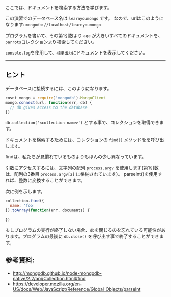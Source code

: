 ここでは、ドキュメントを検索する方法を学びます。

この演習でのデータベース名は `learnyoumongo` です。
なので、urlはこのようになります: `mongodb://localhost/learnyoumongo`

プログラムを書いて、その第1引数より `age` が大きいすべてのドキュメントを、`parrots`コレクションより検索してください。

`console.log`を使用して、`標準出力`にドキュメントを表示してください。

-----------------------------------------------------------
## ヒント

データベースに接続するには、このようになります。

```js
cosnt mongo = require('mongodb').MongoClient
mongo.connect(url, function(err, db) {
  // db gives access to the database
})
```

`db.collection('<collection name>')` とする事で、コレクションを取得できます。

ドキュメントを検索するためには、コレクションの `find()` メソッドをを呼び出します。

findは、私たちが見慣れているものよりもほんの少し異なっています。

引数にアクセスするには、文字列の配列 `process.argv` を使用します(第1引数は、配列の3番目 `process.argv[2]` に格納されています）。
parseInt()を使用すれば、整数に変換することができます。

次に例を示します。

```js
collection.find({
  name: 'foo'
}).toArray(function(err, documents) {

})
```

もしプログラムの実行が終了しない場合、`db`を閉じるのを忘れている可能性があります。プログラムの最後に `db.close()` を呼び出す事で終了することができます。

## 参考資料:
* http://mongodb.github.io/node-mongodb-native/2.2/api/Collection.html#find
* https://developer.mozilla.org/en-US/docs/Web/JavaScript/Reference/Global_Objects/parseInt
